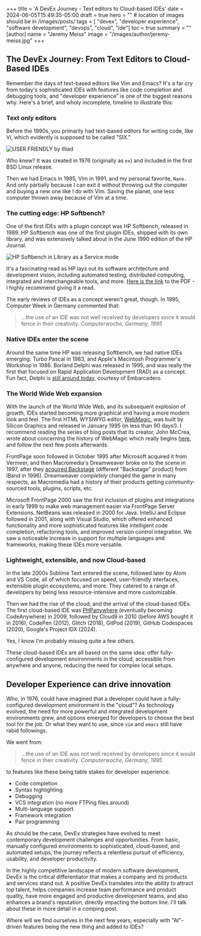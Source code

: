 +++
title = 'A DevEx Journey - Text editors to Cloud-based IDEs'
date = 2024-06-05T15:49:35-05:00
draft = true
hero = "" # location of images should be in /images/posts/
tags = [ "devex", "developer experience", "software development", "devops", "cloud", "ide"]
toc = true
summary = ""
[author]
    name = "Jeremy Meiss"
    image = "/images/author/jeremy-meiss.jpg"
+++

## The DevEx Journey: From Text Editors to Cloud-Based IDEs

Remember the days of text-based editors like Vim and Emacs? It's a far cry from today's sophisticated IDEs with features like code completion and debugging tools, and "developer experience" is one of the biggest reasons why. Here's a brief, and wholy incomplete, timeline to illustrate this:

### Text only editors

Before the 1990s, you primarily had text-based editors for writing code, like Vi, which evidently is supposed to be called "SIX."

![USER FRIENDLY by Illiad](https://www.oreilly.com/api/v2/epubs/9781492078791/files/assets/lvv8_0101.png)

Who knew? It was created in 1976 (originally as `ex`) and included in the first BSD Linux release.

Then we had Emacs in 1985, Vim in 1991, and my personal favorite, `Nano.` And only partially because I can exit it without throwing out the computer and buying a new one like I do with Vim. Saving the planet, one less computer thrown away because of Vim at a time.

### The cutting edge: HP Softbench?

One of the first IDEs with a plugin concept was HP Softbench, released in 1989. HP Softbench was one of the first plugin IDEs, shipped with its own library, and was extensively talked about in the June 1990 edition of the HP Journal.

![HP Softbench in `Library as a Service` mode](/images/posts/hp-softbench-manuals.jpg)

It's a fascinating read as HP lays out its software architecture and development vision, including automated testing, distributed computing, integrated and interchangeable tools, and more. [Here is the link](http://hparchive.com/Journals/HPJ-1990-06.pdf) to the PDF - I highly recommend giving it a read.

The early reviews of IDEs as a concept weren't great, though. In 1995, Computer Week in Germany commented that:

> ...the use of an IDE was not well received by developers since it would fence in their creativity.
<cite>Computerwoche, Germany, 1995</cite>

### Native IDEs enter the scene

Around the same time HP was releasing Softbench, we had native IDEs emerging: Turbo Pascal in 1983, and Apple's Macintosh Programmer's Workshop in 1986. Borland Delphi was released in 1995, and was really the first that focused on Rapid Application Development (RAD) as a concept. Fun fact, Delphi is [still around today](https://www.embarcadero.com/products/delphi), courtesy of Embarcadero.

### The World Wide Web expansion

With the launch of the World Wide Web, and its subsequent explosion of growth, IDEs started becoming more graphical and having a more modern look and feel. The first HTML WYSIWYG editor, [WebMagic](https://wiki.preterhuman.net/WebMagic), was built by Silicon Graphics and released in January 1995 (in less than 90 days!). I recommend reading the series of blog posts that its creator, John McCrea, wrote about concerning the history of WebMagic which really begins [here](https://therealmccrea.com/2014/12/26/webmagic-the-untold-and-rather-improbable-story-behind-the-first-wysiwyg-html-editor/), and follow the next few posts afterwards.

FrontPage soon followed in October 1995 after Microsoft acquired it from Vermeer, and then Macromedia's Dreamweaver broke on to the scene in 1997, after they [acquired Backstage](https://adobe.fandom.com/wiki/Macromedia_Backstage) (different "Backstage" product) from iBand in 1996). Dreamweaver _completely_ changed the game in many respects, as Macromedia had a history of their products getting community-sourced tools, plugins, scripts, etc.

Microsoft FrontPage 2000 saw the first inclusion of plugins and integrations in early 1999 to make web management easier via FrontPage Server Extensions. NetBeans was released in 2000 for Java. IntelliJ and Eclipse followed in 2001, along with Visual Studio, which offered enhanced functionality and more sophisticated features like intelligent code completion, refactoring tools, and improved version control integration. We saw a noticeable increase in support for multiple languages and frameworks, making these IDEs more versatile.

### Lightweight, extensible, and now Cloud-based

In the late 2000s Sublime Text entered the scene, followed later by Atom and VS Code, all of which focused on speed, user-friendly interfaces, extensible plugin ecosystems, and more. They catered to a range of developers by being less resource-intensive and more customizable.

Then we had the rise of the cloud, and the arrival of the cloud-based IDEs. The first cloud-based IDE was [PHPanywhere](https://techcrunch.com/2009/07/25/code-in-your-browser-with-phpanywhere/) (eventually becoming CodeAnywhere) in 2009, followed by Cloud9 in 2010 (before AWS bought it in 2016), CodePen (2012), Glitch (2018), GitPod (2019), GitHub Codespaces (2020), Google's Project IDX (2024).

Yes, I know I'm probably missing quite a few others.

These cloud-based IDEs are all based on the same idea: offer fully-configured development environments in the cloud, accessible from anywhere and anyone, reducing the need for complex local setups.

## Developer Experience can drive innovation

Who, in 1976, could have imagined that a developer could have a fully-configured development environment in the "cloud"? As technology evolved, the need for more powerful and integrated development environments grew, and options emerged for developers to choose the best tool for the job. Or what they want to use, since `vim` and `emacs` still have rabid followings.

We went from:

> ...the use of an IDE was not well received by developers since it would fence in their creativity.
<cite>Computerwoche, Germany, 1995</cite>

to features like these being table stakes for developer experience:

- Code completion
- Syntax highlighting
- Debugging
- VCS integration (no more FTPing files around)
- Multi-language support
- Framework integration
- Pair programming

As should be the case, DevEx strategies have evolved to meet contemporary development challenges and opportunities. From basic, manually configured environments to sophisticated, cloud-based, and automated setups, the journey reflects a relentless pursuit of efficiency, usability, and developer productivity.

In the highly competitive landscape of modern software development, DevEx is the critical differentiator that makes a company and its products and services stand out. A positive DevEx translates into the ability to attract top talent, helps companies increase team performance and product quality, have more engaged and productive development teams, and also enhances a brand's reputation, directly impacting the bottom line. I'll talk about these in more detail in a comping post.

Where will we find ourselves in the next few years, especially with "AI"-driven features being the new thing and added to IDEs?
